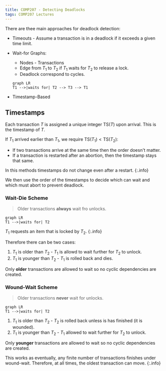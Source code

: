 ```yaml
---
title: COMP207 - Detecting Deadlocks
tags: COMP207 Lectures
---
```

There are thee main approaches for deadlock detection:

* Timeouts - Assume a transaction is in a deadlock if it exceeds a given time limit.
* Wait-for Graphs:
	* Nodes - Transactions
	* Edge from $T_1$ to $T_2$ if $T_1$ waits for $T_2$ to release a lock.
	* Deadlock correspond to cycles.
	
	```mermaid
	graph LR
	T1 -->|waits for| T2 --> T3 --> T1
	```
* Timestamp-Based

## Timestamps
Each transaction $T$ is assigned a unique integer $\text{TS}(T)$ upon arrival. This is the timestamp of $T$.

If $T_1$ arrived earlier than $T_1$, we require $\text{TS}(T_1)<\text{TS}(T_2)$:

* If two transactions arrive at the same time then the order doesn't matter.
* If a transaction is restarted after an abortion, then the timestamp stays that same.

In this methods timestamps do not change even after a restart.
{:.info}

We then use the order of the timestamps to decide which can wait and which must abort to prevent deadlock.

### Wait-Die Scheme

> Older transactions **always** wait fro unlocks.

```mermaid
graph LR
T1 -->|waits for| T2
```

$T_1$ requests an item that is locked by $T_2$.
{:.info}

Therefore there can be two cases:

1. $T_1$ is older than $T_2$ - $T_1$ is allowd to wait further for $T_2$ to unlock.
1. $T_1$ is younger than $T_2$ - $T_1$ is rolled back and dies.

Only **older** transactions are allowed to wait so no cyclic dependencies are created.

### Wound-Wait Scheme

> Older transactions **never** wait for unlocks.

```mermaid
graph LR
T1 -->|waits for| T2
```

1. $T_1$ is older than $T_2$ - $T_2$ is rolled back unless is has finished (it is wounded).
1. $T_1$ is younger than $T_2$ - $T_1$ allowed to wait further for $T_2$ to unlock.

Only **younger** transactions are allowed to wait so no cyclic dependencies are created.

This works as eventually, any finite number of transactions finishes under wound-wait. Therefore, at all times, the oldest transaction can move.
{:.info}